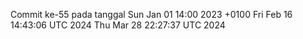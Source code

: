 Commit ke-55 pada tanggal Sun Jan 01 14:00 2023 +0100
Fri Feb 16 14:43:06 UTC 2024
Thu Mar 28 22:27:37 UTC 2024
